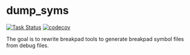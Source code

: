 # dump_syms

[![Task Status](https://github.taskcluster.net/v1/repository/mozilla/dump_syms/master/badge.svg)](https://github.taskcluster.net/v1/repository/mozilla/dump_syms/master/badge.svg)
[![codecov](https://codecov.io/gh/calixteman/dump_syms/branch/master/graph/badge.svg)](https://codecov.io/gh/calixteman/dump_syms)

The goal is to rewrite breakpad tools to generate breakpad symbol files from debug files. 
